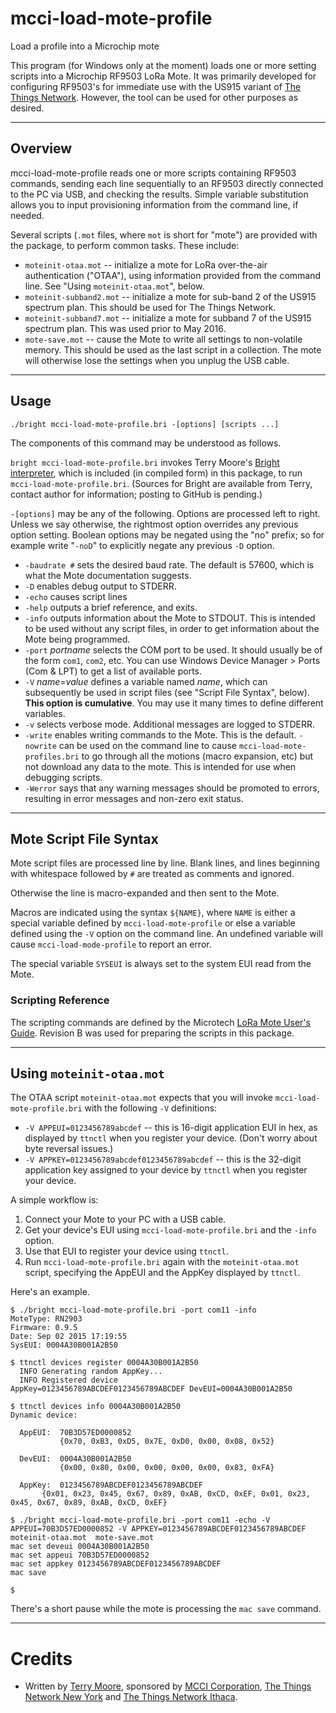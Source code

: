 # mcci-load-mote-profile
Load a profile into a Microchip mote

This program (for Windows only at the moment) loads one or more setting
scripts into a Microchip RF9503 LoRa Mote. It was primarily developed for
configuring RF9503's for immediate use with the US915 variant of
[The Things Network](https://thethingsnetwork.org). However, the tool can be used for other purposes as desired.

----
## Overview

mcci-load-mote-profile reads one or more scripts containing RF9503 commands, sending each line sequentially to an RF9503 directly connected to the PC via USB, and checking the results. Simple variable substitution allows you to input provisioning information from the command line, if needed.

Several scripts (`.mot` files, where `mot` is short for "mote") are provided with the package, to perform common tasks. These include:

* `moteinit-otaa.mot` -- initialize a mote for LoRa over-the-air authentication ("OTAA"), using information provided from the command line. See "Using `moteinit-otaa.mot`", below.
* `moteinit-subband2.mot` -- initialize a mote for sub-band 2 of the US915 spectrum plan. This should be used for The Things Network.
* `moteinit-subband7.mot` -- initialize a mote for subband 7 of the US915 spectrum plan. This was used prior to May 2016.
* `mote-save.mot` -- cause the Mote to write all settings to non-volatile memory. This should be used as the last script in a collection. The mote will otherwise lose the settings when you unplug the USB cable.

----
## Usage
    ./bright mcci-load-mote-profile.bri -[options] [scripts ...]

The components of this command may be understood as follows.

`bright mcci-load-mote-profile.bri` invokes Terry Moore's [Bright interpreter](http://www.lua.org/wshop08.html#moore), which is included (in compiled form) in this package, to run `mcci-load-mote-profile.bri`. (Sources for Bright are available from Terry, contact author for information; posting to GitHub is pending.)

`-[options]` may be any of the following. Options are processed left to right. Unless we say otherwise, the rightmost option overrides any previous option setting. Boolean options may be negated using the "no" prefix; so for example write "`-noD`" to explicitly negate any previous `-D` option.

* `-baudrate #` sets the desired baud rate. The default is 57600, which is what the Mote documentation suggests.
* `-D` enables debug output to STDERR.
* `-echo` causes script lines 
* `-help` outputs a brief reference, and exits.
* `-info` outputs information about the Mote to STDOUT. This is intended to be used without any script files, in order to get information about the Mote being programmed.
* `-port` _portname_ selects the COM port to be used. It should usually be of the form `com1`, `com2`, etc. You can use Windows Device Manager > Ports (Com & LPT) to get a list of available ports.
* `-V` _name_=_value_ defines a variable named _name_, which can subsequently be used in script files (see "Script File Syntax", below). __This option is cumulative__. You may use it many times to define different variables.
* `-v` selects verbose mode. Additional messages are logged to STDERR.
* `-write` enables writing commands to the Mote. This is the default. `-nowrite` can be used on the command line to cause `mcci-load-mote-profiles.bri` to go through all the motions (macro expansion, etc) but not download any data to the mote. This is intended for use when debugging scripts.
* `-Werror` says that any warning messages should be promoted to errors, resulting in error messages and non-zero exit status.

----
## Mote Script File Syntax

Mote script files are processed line by line. Blank lines, and lines beginning with whitespace followed by `#` are treated as comments and ignored.

Otherwise the line is macro-expanded and then sent to the Mote.

Macros are indicated using the syntax `${NAME}`, where `NAME` is either a special variable defined by `mcci-load-mote-profile` or else a variable defined using the `-V` option on the command line. An undefined variable will cause `mcci-load-mode-profile` to report an error.

The special variable `SYSEUI` is always set to the system EUI read from the Mote. 

### Scripting Reference
The scripting commands are defined by the Microtech [LoRa Mote User's Guide](http://ww1.microchip.com/downloads/en/DeviceDoc/LoRa%20Mote%20Users%20Guide.pdf). Revision B was used for preparing the scripts in this package.


----
## Using `moteinit-otaa.mot`

The OTAA script `moteinit-otaa.mot` expects that you will invoke `mcci-load-mote-profile.bri` with the following `-V` definitions:

* `-V APPEUI=0123456789abcdef` -- this is 16-digit application EUI in hex, as displayed by `ttnctl` when you register your device. (Don't worry about byte reversal issues.)
* `-V APPKEY=0123456789abcdef0123456789abcdef` -- this is the 32-digit application key assigned to your device by `ttnctl` when you register your device.

A simple workflow is:

1. Connect your Mote to your PC with a USB cable.
2. Get your device's EUI using `mcci-load-mote-profile.bri` and the `-info` option.
3. Use that EUI to register your device using `ttnctl`.
4. Run `mcci-load-mote-profile.bri` again with the `moteinit-otaa.mot` script, specifying the AppEUI and the AppKey displayed by `ttnctl`.

Here's an example.

    $ ./bright mcci-load-mote-profile.bri -port com11 -info
    MoteType: RN2903
    Firmware: 0.9.5
    Date: Sep 02 2015 17:19:55
    SysEUI: 0004A30B001A2B50

    $ ttnctl devices register 0004A30B001A2B50
      INFO Generating random AppKey...
      INFO Registered device                        AppKey=0123456789ABCDEF0123456789ABCDEF DevEUI=0004A30B001A2B50
    
    $ ttnctl devices info 0004A30B001A2B50
    Dynamic device:
    
      AppEUI:  70B3D57ED0000852
               {0x70, 0xB3, 0xD5, 0x7E, 0xD0, 0x00, 0x08, 0x52}
    
      DevEUI:  0004A30B001A2B50
               {0x00, 0x80, 0x00, 0x00, 0x00, 0x00, 0x83, 0xFA}

      AppKey:  0123456789ABCDEF0123456789ABCDEF
           {0x01, 0x23, 0x45, 0x67, 0x89, 0xAB, 0xCD, 0xEF, 0x01, 0x23, 0x45, 0x67, 0x89, 0xAB, 0xCD, 0xEF}

    $ ./bright mcci-load-mote-profile.bri -port com11 -echo -V APPEUI=70B3D57ED0000852 -V APPKEY=0123456789ABCDEF0123456789ABCDEF moteinit-otaa.mot  mote-save.mot
    mac set deveui 0004A30B001A2B50
    mac set appeui 70B3D57ED0000852
    mac set appkey 0123456789ABCDEF0123456789ABCDEF
    mac save
    
    $

There's a short pause while the mote is processing the `mac save` command.  

----
# Credits
* Written by [Terry Moore](https://linkedin.com/in/terrillmoore), sponsored by [MCCI Corporation](http://www.mcci.com), [The Things Network New York](https://thethings.nyc) and [The Things Network Ithaca](https://ttni.tech).
